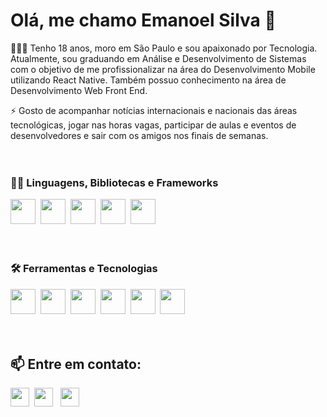 # Olá, me chamo Emanoel Silva 👋

👨🏽‍💻 Tenho 18 anos, moro em São Paulo e sou apaixonado por Tecnologia. Atualmente, sou graduando em Análise e Desenvolvimento de Sistemas com o objetivo de me profissionalizar na área do Desenvolvimento Mobile utilizando React Native. Também possuo conhecimento na área de Desenvolvimento Web Front End.

⚡ Gosto de acompanhar notícias internacionais e nacionais das áreas tecnológicas, jogar nas horas vagas, participar de aulas e eventos de desenvolvedores e sair com os amigos nos finais de semanas.<br><br><br>

### 👨‍💻 Linguagens, Bibliotecas e Frameworks

<!-- Languages, libs and frameworks -->
<img src="https://cdn.jsdelivr.net/gh/devicons/devicon/icons/html5/html5-original.svg" width="40" height="40"/>&nbsp;
<img src="https://cdn.jsdelivr.net/gh/devicons/devicon/icons/css3/css3-original.svg" width="40" height="40"/>&nbsp;
<img src="https://cdn.jsdelivr.net/gh/devicons/devicon/icons/javascript/javascript-original.svg" width="40" height="40"/>&nbsp;
<img src="https://cdn.jsdelivr.net/gh/devicons/devicon/icons/bootstrap/bootstrap-original.svg" width="40" height="40"/>&nbsp;
<img src="https://cdn.jsdelivr.net/gh/devicons/devicon/icons/react/react-original.svg" width="40" height="40"/>&nbsp;
<br><br><br>

### 🛠️ Ferramentas e Tecnologias

<!-- Tools Front-end -->
<img src="https://cdn.jsdelivr.net/gh/devicons/devicon/icons/git/git-original.svg" width="40" height="40"/>&nbsp;
<img src="https://cdn.jsdelivr.net/gh/devicons/devicon/icons/npm/npm-original-wordmark.svg" width="40" height="40"/>&nbsp;
<img src="https://cdn.jsdelivr.net/gh/devicons/devicon/icons/yarn/yarn-original.svg" width="40" height="40"/>&nbsp;
<img src="https://cdn.jsdelivr.net/gh/devicons/devicon/icons/github/github-original.svg" width="40" height="40"/>&nbsp;
<img src="https://cdn.jsdelivr.net/gh/devicons/devicon/icons/vscode/vscode-original.svg" width="40" height="40"/>&nbsp;
<img src="https://cdn.jsdelivr.net/gh/devicons/devicon/icons/androidstudio/androidstudio-original.svg" width="40" height="40"/>&nbsp;
<br><br><br>
<!-- My Portfolio -->
	
 ## 📫 Entre em contato: <br>
 
<div>
<a href="https://www.instagram.com/euemanuel.silva/" target="_blank"><img src="https://cdn-icons-png.flaticon.com/512/2111/2111463.png" style="width:30px;height:30px;" target="_blank"></a>&nbsp;
<a href="mailto:emanoelps09@gmail.com" target="_blank"><img src="https://cdn-icons-png.flaticon.com/512/5968/5968534.png" style="width:30px;height:30px;" target="_blank"></a> &nbsp;
<a href="https://www.linkedin.com/in/silva-emanoel/" target="_blank"><img src="https://cdn-icons-png.flaticon.com/512/3536/3536505.png" style="width:30px;height:30px;" target="_blank"></a> &nbsp;
</div>
